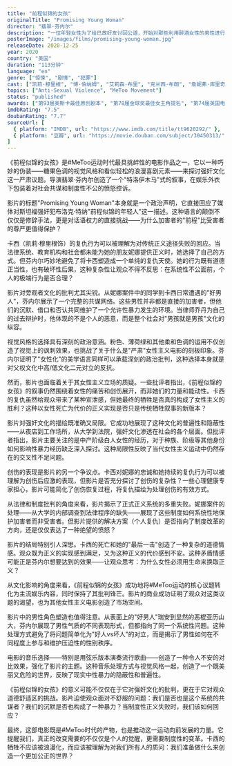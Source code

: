 ```yaml
---
title: "前程似锦的女孩"
originalTitle: "Promising Young Woman"
director: "翡翠·芬内尔"
description: "一位年轻女性为了给已故好友讨回公道，开始对那些利用醉酒女性的男性进行复仇。这部以糖果色包装的黑色复仇剧探讨了强奸文化、旁观者责任和社会共谋等尖锐议题。"
posterImage: "/images/films/promising-young-woman.jpg"
releaseDate: 2020-12-25
year: 2020
country: "美国"
duration: "113分钟"
language: "en"
genre: ["惊悚", "剧情", "犯罪"]
cast: ["凯莉·穆里根", "博·伯纳姆", "艾莉森·布里", "克兰西·布朗", "詹妮弗·库里奇"]
topics: ["Anti-Sexual Violence", "MeToo Movement"]
status: "published"
awards: ["第93届奥斯卡最佳原创剧本", "第78届金球奖最佳女主角提名", "第74届英国电影学院奖最佳原创剧本", "第32届美国制片人工会奖最佳影片提名"]
imdbRating: "7.5"
doubanRating: "7.7"
sourceUrl: [
  { platform: "IMDB", url: "https://www.imdb.com/title/tt9620292/" },
  { platform: "豆瓣", url: "https://movie.douban.com/subject/30450313/" }
]
---
```


《前程似锦的女孩》是#MeToo运动时代最具挑衅性的电影作品之一，它以一种巧妙的伪装——糖果色调的视觉风格和看似轻松的浪漫喜剧元素——来探讨强奸文化这一严肃议题。导演翡翠·芬内尔创造了一个"特洛伊木马"式的叙事，在娱乐外衣下包装着对社会共谋和制度性不公的愤怒控诉。

影片的标题"Promising Young Woman"本身就是一个政治声明，它直接回应了媒体对斯坦福强奸犯布洛克·特纳"前程似锦的年轻人"这一描述。这种语言的颠倒不仅仅是修辞手法，更是对话语权力的直接挑战——为什么加害者的"前程"比受害者的尊严更值得保护？

卡西（凯莉·穆里根饰）的复仇行为可以被理解为对传统正义途径失败的回应。当法律系统、教育机构和社会都未能为她的朋友妮娜提供正义时，她选择了自己的方式。但芬内尔巧妙地避免了将卡西塑造成一个单纯的复仇天使。她的行为既有道德正当性，也有破坏性后果，这种复杂性让观众不得不反思：在系统性不公面前，个人的极端行为是否合理？

影片对旁观者文化的批判尤其尖锐。从妮娜案件中的同学到卡西日常遭遇的"好男人"，芬内尔展示了一个完整的共谋网络。这些男性并非都是直接的加害者，但他们的沉默、借口和否认共同维护了一个允许性暴力发生的环境。当律师乔丹为自己的过去辩护时，他体现的不是个人的恶意，而是整个社会对"男孩就是男孩"文化的纵容。

视觉风格的选择具有深刻的政治意涵。粉色、薄荷绿和其他柔和色调的运用不仅创造了视觉上的讽刺效果，也挑战了关于什么是"严肃"女性主义电影的刻板印象。芬内尔证明了"女性化"的美学语言同样可以承载深刻的政治批判，这种选择本身就是对父权文化中高/低文化二元对立的反抗。

然而，影片也面临着关于其女性主义立场的质疑。一些批评者指出，《前程似锦的女孩》的叙事仍然围绕着女性的痛苦和创伤展开，而非她们的力量和能动性。卡西的复仇虽然给观众带来了某种宣泄感，但她最终的牺牲是否真的构成了女性主义的胜利？这种以女性死亡为代价的正义实现是否只是传统牺牲叙事的新版本？

影片对强奸文化的描绘既准确又局限。它成功地展现了这种文化的普遍性和隐蔽性——从夜店到工作场所，从大学到法院，强奸文化渗透在社会的各个层面。但批评者指出，影片主要关注的是中产阶级白人女性的经历，对于种族、阶级等其他身份如何影响性暴力经历缺乏深入探讨。这种局限性反映了当代女性主义运动中仍然存在的交叉性不足问题。

创伤的表现是影片的另一个争议点。卡西对妮娜的忠诚和她持续的复仇行为可以被理解为创伤后应激的表现，但影片是否充分探讨了创伤的复杂性？一些心理健康专家担心，影片可能简化了创伤恢复过程，将复仇描绘为处理创伤的有效方式。

从法律和制度批判的角度来看，影片揭示了正式正义系统的多重失败。妮娜案件的处理——从大学的内部调查到法律程序的缺失——展现了这些制度如何系统性地保护加害者而非受害者。但影片提供的解决方案（个人复仇）是否指向了制度改革的方向，还是仅仅表达了一种绝望的愤怒？

影片的结局特别引人深思。卡西的死亡和她的"最后一击"创造了一种复杂的道德情感。观众既为正义的实现感到满足，又为这种正义的代价感到不安。这种矛盾情感可能正是芬内尔想要达到的效果——让观众思考：为什么女性必须用生命来换取正义？

从文化影响的角度来看，《前程似锦的女孩》成功地将#MeToo运动的核心议题转化为主流娱乐内容，同时保持了其批判锋芒。影片的商业成功证明了观众对这类议题的渴望，也为其他女性主义电影创造了市场空间。

影片中的男性角色塑造也值得注意。从表面上的"好男人"瑞安到显然的恶棍亚历山大，芬内尔展现了男性气质的不同表现形式，但都指向了同一个系统性问题。这种处理方式避免了将问题简单化为"好人vs坏人"的对立，而是揭示了男性如何在不同程度上参与和维护压迫性的性别秩序。

电影的音乐选择——特别是用弦乐版本演奏流行歌曲——创造了一种令人不安的对比效果，强化了影片的主题。这种音乐处理方式与视觉风格一起，创造了一个既美丽又危险的世界，反映了现实中性暴力的隐蔽性和普遍性。

《前程似锦的女孩》的意义可能不仅仅在于它对强奸文化的批判，更在于它对观众道德舒适区的挑战。影片迫使观众面对不舒服的问题：我们是否也是这个系统的共谋者？我们的沉默是否也构成了一种暴力？当制度性正义失败时，我们该如何回应？

最终，这部电影既是#MeToo时代的产物，也是推动这一运动向前发展的力量。它提醒我们，真正的改变需要的不仅仅是个人的觉醒，更需要制度性的变革。卡西的牺牲不应该被浪漫化，而应该被理解为对我们所有人的质问：我们准备做什么来创造一个更加公正的世界？